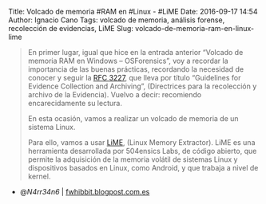 Title: Volcado de memoria #RAM en #Linux - #LiME
Date: 2016-09-17 14:54
Author: Ignacio Cano
Tags: volcado de memoria, análisis forense, recolección de evidencias, LiME
Slug: volcado-de-memoria-ram-en-linux-lime

> En primer lugar, igual que hice en la entrada anterior “Volcado de memoria
> RAM en Windows – OSForensics”, voy a recordar la importancia de las buenas
> prácticas, recordando la necesidad de conocer y seguir la [RFC 3227][], que
> lleva por título “Guidelines for Evidence Collection and Archiving”,
> (Directrices para la recolección y archivo de la Evidencia). Vuelvo a decir:
> recomiendo encarecidamente su lectura.
> 
> En esta ocasión, vamos a realizar un volcado de memoria de un sistema Linux.
> 
> Para ello, vamos a usar [LiME][], (Linux Memory Extractor). LiME es una
> herramienta desarrollada por 504ensics Labs, de código abierto, que permite
> la adquisición de la memoria volátil de sistemas Linux y dispositivos basados
> en Linux, como Android, y que trabaja a nivel de kernel.

- @_N4rr34n6_ | [fwhibbit.blogpost.com.es][]

  [LiME]: https://github.com/504ensicsLabs/LiME
    "Linux Memory Extractor - LiME"
  [RFC 3227]: https://www.ietf.org/rfc/rfc3227.txt
    "Guidelines for Evidence Collection and Archiving"
  [fwhibbit.blogpost.com.es]: https://fwhibbit.blogspot.com.es/2016/09/volcado-de-memoria-ram-en-linux-lime.html
    "Volcado de memoria #RAM en #Linux - #LiME"
